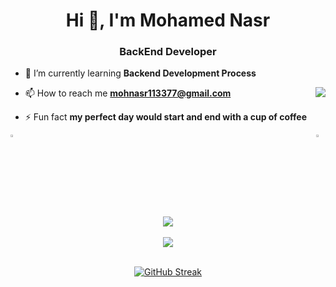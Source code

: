 <h1 align="center">Hi 👋, I'm Mohamed Nasr</h1>
<h3 align="center">BackEnd Developer </h3>

- 🌱 I’m currently learning **Backend Development Process**

- 📫 How to reach me **mohnasr113377@gmail.com**     <img align="right" src="https://komarev.com/ghpvc/?username=mohnasr137&style=for-the-badge">

- ⚡ Fun fact **my perfect day would start and end with a cup of coffee**

 <img src="https://media2.giphy.com/media/QssGEmpkyEOhBCb7e1/giphy.gif?cid=ecf05e47a0n3gi1bfqntqmob8g9aid1oyj2wr3ds3mg700bl&rid=giphy.gif" width ="3%"> <img align="right" src="https://media2.giphy.com/media/QssGEmpkyEOhBCb7e1/giphy.gif?cid=ecf05e47a0n3gi1bfqntqmob8g9aid1oyj2wr3ds3mg700bl&rid=giphy.gif" width ="3%">
<div align="center">
    <img src="https://skillicons.dev/icons?i=c,cpp,figma,html,css,javascript,ts,npm,nodejs,express,mongodb,postman,threejs,python,flask" />
</div>

<br>
<div align="center">
    <img src="https://user-images.githubusercontent.com/73097560/115834477-dbab4500-a447-11eb-908a-139a6edaec5c.gif" />
</div>
<br>

<p align="center">
<a href="https://git.io/streak-stats"><img src="https://github-readme-streak-stats.herokuapp.com?user=mohnasr137&theme=shadow-blue" alt="GitHub Streak" /></a>
</p>
